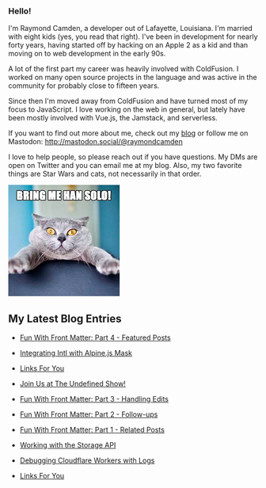### Hello!

I'm Raymond Camden, a developer out of Lafayette, Louisiana. I'm married with eight kids (yes, you read that right). I've been in development for nearly forty years, having started off by hacking on an Apple 2 as a kid and than moving on to web development in the early 90s.

A lot of the first part my career was heavily involved with ColdFusion. I worked on many open source projects in the language and was active in the community for probably close to fifteen years. 

Since then I'm moved away from ColdFusion and have turned most of my focus to JavaScript. I love working on the web in general, but lately have been mostly involved with Vue.js, the Jamstack, and serverless. 

If you want to find out more about me, check out my [blog](https://www.raymondcamden.com) or follow me on Mastodon: <http://mastodon.social/@raymondcamden>

I love to help people, so please reach out if you have questions. My DMs are open on Twitter and you can email me at my blog. Also, my two favorite things are Star Wars and cats, not necessarily in that order.

![Star Wars cat](https://raw.githubusercontent.com/cfjedimaster/cfjedimaster/master/cat.jpg)

<!-- RSS -->
## My Latest Blog Entries

* [Fun With Front Matter: Part 4 - Featured Posts](https://www.raymondcamden.com/2023/09/12/fun-with-front-matter-part-4-featured-posts)

* [Integrating Intl with Alpine.js Mask](https://www.raymondcamden.com/2023/09/06/integrating-intl-with-alpinejs-mask)

* [Links For You](https://www.raymondcamden.com/2023/09/04/links-for-you)

* [Join Us at The Undefined Show!](https://www.raymondcamden.com/2023/09/01/join-us-at-the-undefined-show)

* [Fun With Front Matter: Part 3 - Handling Edits](https://www.raymondcamden.com/2023/08/31/fun-with-front-matter-part-3-handling-edits)

* [Fun With Front Matter: Part 2 - Follow-ups](https://www.raymondcamden.com/2023/08/29/fun-with-front-matter-part-2-followups)

* [Fun With Front Matter: Part 1 - Related Posts](https://www.raymondcamden.com/2023/08/28/fun-with-frontmatter-part-1-related-posts)

* [Working with the Storage API](https://www.raymondcamden.com/2023/08/25/working-with-the-storage-api)

* [Debugging Cloudflare Workers with Logs](https://www.raymondcamden.com/2023/08/22/debugging-cloudflare-workers-with-logs)

* [Links For You](https://www.raymondcamden.com/2023/08/20/links-for-you)

<!-- ENDRSS -->

